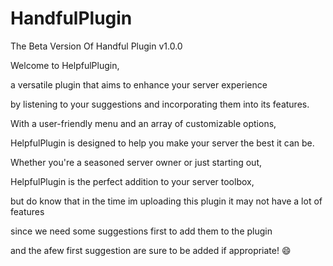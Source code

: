 # HandfulPlugin
The Beta Version Of Handful Plugin v1.0.0

Welcome to HelpfulPlugin,

 a versatile plugin that aims to enhance your server experience 

by listening to your suggestions and incorporating them into its features.

With a user-friendly menu and an array of customizable options, 

HelpfulPlugin is designed to help you make your server the best it can be.

Whether you're a seasoned server owner or just starting out,

 HelpfulPlugin is the perfect addition to your server toolbox,

 but do know that in the time im uploading this plugin it may not have a lot of features

 since we need some suggestions first to add them to the plugin 

and the afew first suggestion are sure to be added if appropriate! 😄
